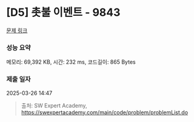 # [D5] 촛불 이벤트 - 9843 

[문제 링크](https://swexpertacademy.com/main/code/problem/problemDetail.do?contestProbId=AXGBKzuaPOoDFAXR) 

### 성능 요약

메모리: 69,392 KB, 시간: 232 ms, 코드길이: 865 Bytes

### 제출 일자

2025-03-26 14:47



> 출처: SW Expert Academy, https://swexpertacademy.com/main/code/problem/problemList.do